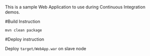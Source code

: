 This is a sample Web Application to use during Continuous Integration demos.

#Build Instruction

```
mvn clean package
```

#Deploy instruction

Deploy ```target/WebApp.war``` on slave node
